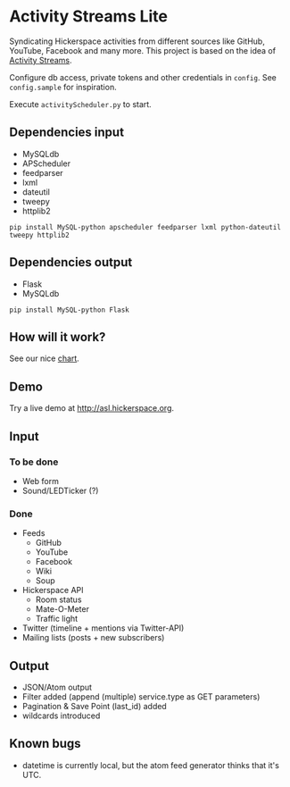 Activity Streams Lite
=====================

Syndicating Hickerspace activities from different sources like GitHub, YouTube, Facebook and many more.
This project is based on the idea of [Activity Streams](http://activitystrea.ms/).

Configure db access, private tokens and other credentials in `config`. See `config.sample` for inspiration.

Execute `activityScheduler.py` to start.

## Dependencies input
* MySQLdb
* APScheduler
* feedparser
* lxml
* dateutil
* tweepy
* httplib2

`pip install MySQL-python apscheduler feedparser lxml python-dateutil tweepy httplib2`

## Dependencies output
* Flask
* MySQLdb

`pip install MySQL-python Flask`

## How will it work?
See our nice [chart](http://hickerspace.org/wiki/Datei:Activitystreams.jpg).

## Demo
Try a live demo at http://asl.hickerspace.org.

## Input
### To be done
* Web form
* Sound/LEDTicker (?)

### Done
* Feeds
  * GitHub
  * YouTube
  * Facebook
  * Wiki
  * Soup
* Hickerspace API
  * Room status
  * Mate-O-Meter
  * Traffic light
* Twitter (timeline + mentions via Twitter-API)
* Mailing lists (posts + new subscribers)

## Output
* JSON/Atom output
* Filter added (append (multiple) service.type as GET parameters)
* Pagination & Save Point (last_id) added
* wildcards introduced

## Known bugs
* datetime is currently local, but the atom feed generator thinks that it's UTC.
